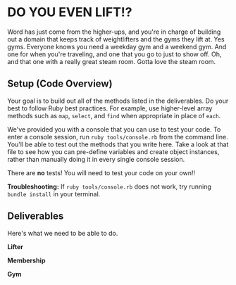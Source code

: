 # DO YOU EVEN LIFT!?

Word has just come from the higher-ups, and you're in charge of building out a domain that keeps track of weightlifters and the gyms they lift at.  Yes gyms. Everyone knows you need a weekday gym and a weekend gym. And one for when you're traveling, and one that you go to just to show off.  Oh, and that one with a really great steam room.  Gotta love the steam room.

## Setup (Code Overview)

Your goal is to build out all of the methods listed in the deliverables. Do your best to follow Ruby best practices. For example, use higher-level array methods such as `map`, `select`, and `find` when appropriate in place of `each`.

We've provided you with a console that you can use to test your code. To enter a console session, run `ruby tools/console.rb` from the command line. You'll be able to test out the methods that you write here. Take a look at that file to see how you can pre-define variables and create object instances, rather than manually doing it in every single console session.

There are **no** tests! You will need to test your code on your own!!

**Troubleshooting:** If `ruby tools/console.rb` does not work, try running `bundle install` in your terminal.

## Deliverables

Here's what we need to be able to do.

**Lifter**

  <!-- - Get a list of all lifters -->

  <!-- - Get a list of all the memberships that a specific lifter has -->

  <!-- - Get a list of all the gyms that a specific lifter has memberships to -->
<!--
  - Get the average lift total of all lifters -->

  <!-- - Get the total cost of a specific lifter's gym memberships -->

  <!-- - Given a gym and a membership cost, sign a specific lifter up for a new gym -->

**Membership**

  <!-- - Get a list of all memberships -->

**Gym**
<!--
  - Get a list of all gyms -->

  <!-- - Get a list of all memberships at a specific gym -->

  <!-- - Get a list of all the lifters that have a membership to a specific gym -->

  <!-- - Get a list of the names of all lifters that have a membership to that gym -->

  <!-- - Get the combined lift total of every lifter has a membership to that gym -->
